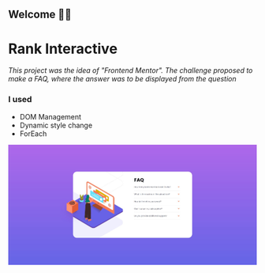 ## Welcome 👋👋

# Rank Interactive

*This project was the idea of "Frontend Mentor". The challenge proposed to make a FAQ, where the answer was to be displayed from the question*  

### I used

*   DOM Management
*   Dynamic style change
*   ForEach

![Demo](./Demo.jpg)

